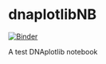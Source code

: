 # dnaplotlibNB
[![Binder](https://mybinder.org/badge.svg)](https://mybinder.org/v2/gh/intbio/dnaplotlibNB/master)

A test DNAplotlib notebook
